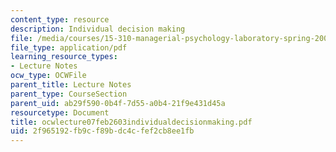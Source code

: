 ```yaml
---
content_type: resource
description: Individual decision making
file: /media/courses/15-310-managerial-psychology-laboratory-spring-2003/2f965192fb9cf89bdc4cfef2cb8ee1fb_ocwlecture07feb2603individualdecisionmaking.pdf
file_type: application/pdf
learning_resource_types:
- Lecture Notes
ocw_type: OCWFile
parent_title: Lecture Notes
parent_type: CourseSection
parent_uid: ab29f590-0b4f-7d55-a0b4-21f9e431d45a
resourcetype: Document
title: ocwlecture07feb2603individualdecisionmaking.pdf
uid: 2f965192-fb9c-f89b-dc4c-fef2cb8ee1fb
---
```

